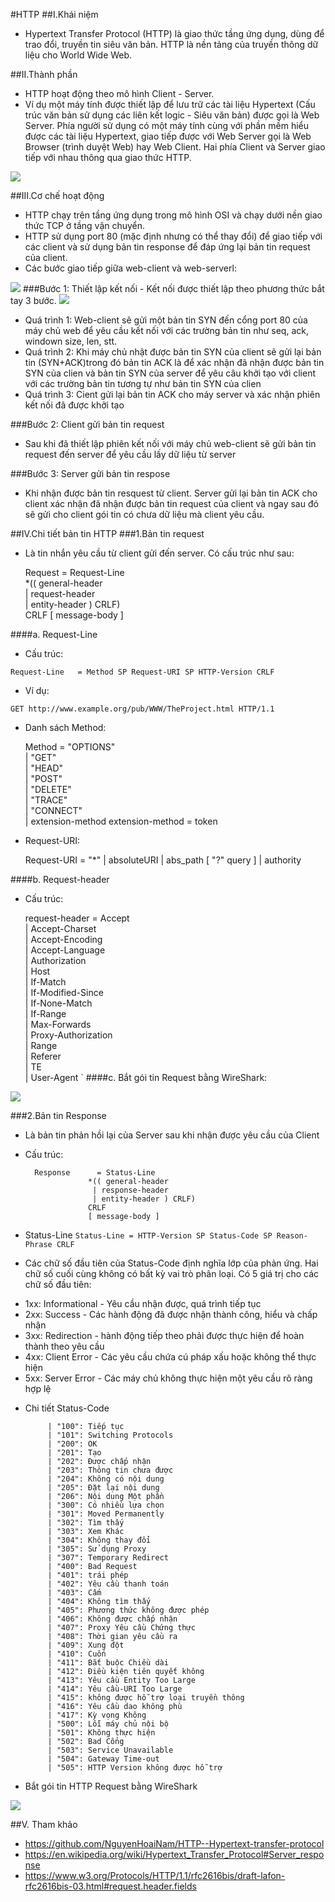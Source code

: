 #HTTP
##I.Khái niệm
- Hypertext Transfer Protocol (HTTP) là giao thức tầng ứng dụng, dùng để trao đổi, truyền tin siêu văn bản. HTTP là nền tảng của truyền thông dữ liệu cho World Wide Web.

##II.Thành phần
- HTTP hoạt động theo mô hình Client - Server.
- Ví dụ một máy tính được thiết lập để lưu trữ các tài liệu Hypertext (Cấu trúc văn bản sử dụng các liên kết logic - Siêu văn bản) được gọi là Web Server. Phía người sử dụng có một máy tính cùng với phần mềm hiểu được các tài liệu Hypertext, giao tiếp được với Web Server gọi là Web Browser (trình duyệt Web) hay Web Client. Hai phía Client và Server giao tiếp với nhau thông qua giao thức HTTP.

<img src="http://img.prntscr.com/img?url=http://i.imgur.com/0T0HjMe.png">

##III.Cơ chế hoạt động
- HTTP chạy trên tầng ứng dụng trong mô hình OSI và chạy dưới nền giao thức TCP ở tầng vận chuyển.
- HTTP sử dụng port 80 (mặc định nhưng có thể thay đổi) để giao tiếp với các client và sử dụng bản tin response để đáp ứng lại bản tin request của client.
- Các bước giao tiếp giữa web-client và web-serverl:

<img src="http://www.tutorialspoint.com/security_testing/images/http_Protocol.jpg">
###Bước 1: Thiết lập kết nối
- Kết nối được thiết lập theo phương thức bắt tay 3 bước.

<img src="http://kenhgiaiphap.vn/Images/kgplab/DDOS/kgp_DDoS01.JPG">

  <ul>
  <li>Quá trình 1: Web-client sẽ gửi một bản tin SYN đến cổng port 80 của máy chủ web để yêu cầu kết nối với các trường bản tin như seq, ack, windown size, len, stt.</li>
  <li>Quá trình 2: Khi máy chủ nhật được bản tin SYN của client sẽ gửi lại bản tin (SYN+ACK)trong đó bản tin ACK là để xác nhận đã nhận được bản tin SYN của clien và bản tin SYN của server để yêu câu khởi tạo với client với các trường bản tin tương tự như bản tin SYN của clien</li>
  <li>Quá trình 3: Cient gửi lại bản tin ACK cho máy server và xác nhận phiên kết nối đã được khởi tạo</li>
  </ul>

###Bước 2: Client gửi bản tin request
- Sau khi đã thiết lập phiên kết nối với máy chủ web-client sẽ gửi bản tin request đến server để yêu cầu lấy dữ liệu từ server

###Bước 3: Server gửi bản tin respose
- Khi nhận được bản tin resquest từ client. Server gửi lại bản tin ACK cho client xác nhận đã nhận được bản tin request của client và ngay sau đó sẽ gửi cho client gói tin có chưa dữ liệu mà client yêu cầu.

##IV.Chi tiết bản tin HTTP
###1.Bản tin request
- Là tin nhắn yêu cầu từ client gửi đến server. Có cấu trúc như sau:

	Request       = Request-Line              
                     *(( general-header        
						| request-header         
						| entity-header ) CRLF)  
                     CRLF
                     [ message-body ]     
					 

####a. Request-Line  
- Cấu trúc:

`Request-Line   = Method SP Request-URI SP HTTP-Version CRLF`
	
- Ví dụ:

`GET http://www.example.org/pub/WWW/TheProject.html HTTP/1.1`
	
- Danh sách Method:
	
	Method         = "OPTIONS"        
                   | "GET"              
                   | "HEAD"             
                   | "POST"           
                   | "DELETE"              
                   | "TRACE"          
                   | "CONNECT"             
                   | extension-method
    extension-method = token

- Request-URI:

   	Request-URI    = "*" 
                   | absoluteURI 
                   | abs_path [ "?" query ] 
                   | authority
				   

####b. Request-header
- Cấu trúc:

   	request-header = Accept                   
                   | Accept-Charset       
                   | Accept-Encoding          
                   | Accept-Language        
                   | Authorization            
                   | Host                
                   | If-Match               
                   | If-Modified-Since        
                   | If-None-Match          
                   | If-Range               
                   | Max-Forwards            
                   | Proxy-Authorization      
                   | Range                
                   | Referer               
                   | TE                       
                   | User-Agent       `
####c. Bắt gói tin Request bằng WireShark:

<img src="http://img.prntscr.com/img?url=http://i.imgur.com/VrRMjLI.png">

###2.Bản tin Response
- Là bản tin phản hồi lại của Server sau khi nhận được yêu cầu của Client
- Cấu trúc:

    	Response      = Status-Line              
                    *(( general-header        
                     | response-header        
                     | entity-header ) CRLF)  
                    CRLF
                    [ message-body ]
			
- Status-Line
`Status-Line = HTTP-Version SP Status-Code SP Reason-Phrase CRLF`		

- Các chữ số đầu tiên của Status-Code định nghĩa lớp của phản ứng. Hai chữ số cuối cùng không có bất kỳ vai trò phân loại. Có 5 giá trị cho các chữ số đầu tiên:

<ul>
<li>1xx: Informational - Yêu cầu nhận được, quá trình tiếp tục</li>
<li>2xx: Success - Các hành động đã được nhận thành công, hiểu và chấp nhận</li>
<li>3xx: Redirection - hành động tiếp theo phải được thực hiện để hoàn thành theo yêu cầu</li>
<li>4xx: Client Error - Các yêu cầu chứa cú pháp xấu hoặc không thể thực hiện</li>
<li>5xx: Server Error - Các máy chủ không thực hiện một yêu cầu rõ ràng hợp lệ</li>
</ul>

- Chi tiết Status-Code

	       | "100": Tiếp tục 
	       | "101": Switching Protocols 
	       | "200": OK 
	       | "201": Tạo 
	       | "202": Được chấp nhận 
	       | "203": Thông tin chưa được 
	       | "204": Không có nội dung 
	       | "205": Đặt lại nội dung 
	       | "206": Nội dung Một phần 
	       | "300": Có nhiều lựa chọn 
	       | "301": Moved Permanently 
	       | "302": Tìm thấy 
	       | "303": Xem Khác 
	       | "304": Không thay đổi 
	       | "305": Sử dụng Proxy 
	       | "307": Temporary Redirect 
	       | "400": Bad Request 
	       | "401": trái phép 
	       | "402": Yêu cầu thanh toán 
	       | "403": Cấm 
	       | "404": Không tìm thấy 
	       | "405": Phương thức không được phép 
	       | "406": Không được chấp nhận 
	       | "407": Proxy Yêu cầu Chứng thực 
	       | "408": Thời gian yêu cầu ra 
	       | "409": Xung đột 
	       | "410": Cuốn 
	       | "411": Bắt buộc Chiều dài 
	       | "412": Điều kiện tiên quyết không 
	       | "413": Yêu cầu Entity Too Large 
	       | "414": Yêu cầu-URI Too Large 
	       | "415": không được hỗ trợ loại truyền thông 
	       | "416": Yêu cầu dao không phù 
	       | "417": Kỳ vọng Không 
	       | "500": Lỗi máy chủ nội bộ 
	       | "501": Không thực hiện 
	       | "502": Bad Cổng 
	       | "503": Service Unavailable 
	       | "504": Gateway Time-out 
	       | "505": HTTP Version không được hỗ trợ 
	   
- Bắt gói tin HTTP Request bằng WireShark

<img src="http://img.prntscr.com/img?url=http://i.imgur.com/hWnNLwl.png">

##V. Tham khảo
- https://github.com/NguyenHoaiNam/HTTP--Hypertext-transfer-protocol
- https://en.wikipedia.org/wiki/Hypertext_Transfer_Protocol#Server_response
- https://www.w3.org/Protocols/HTTP/1.1/rfc2616bis/draft-lafon-rfc2616bis-03.html#request.header.fields
